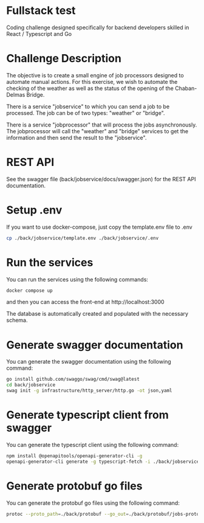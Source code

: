 # Fullstack test
Coding challenge designed specifically for backend developers skilled in React / Typescript and Go

# Challenge Description

The objective is to create a small engine of job processors designed to automate manual actions. For this exercise, we wish to automate the checking of the weather as well as the status of the opening of the Chaban-Delmas Bridge.

There is a service "jobservice" to which you can send a job to be processed. The job can be of two types: "weather" or "bridge".

There is a service "jobprocessor" that will process the jobs asynchronously. The jobprocessor will call the "weather" and "bridge" services to get the information and then send the result to the "jobservice".

# REST API
See the swagger file (back/jobservice/docs/swagger.json) for the REST API documentation.

# Setup .env
If you want to use docker-compose, just copy the template.env file to .env
    
```bash
cp ./back/jobservice/template.env ./back/jobservice/.env
```

# Run the services
You can run the services using the following commands:

```bash
docker compose up
```
and then you can access the front-end at http://localhost:3000

The database is automatically created and populated with the necessary schema.

# Generate swagger documentation
You can generate the swagger documentation using the following command:

```bash
go install github.com/swaggo/swag/cmd/swag@latest
cd back/jobservice
swag init -g infrastructure/http_server/http.go -ot json,yaml
```

# Generate typescript client from swagger
You can generate the typescript client using the following command:

```bash
npm install @openapitools/openapi-generator-cli -g
openapi-generator-cli generate -g typescript-fetch -i ./back/jobservice/docs/swagger.json -o ./front/src/apiClient --additional-properties=
```

# Generate protobuf go files
You can generate the protobuf go files using the following command:

```bash
protoc --proto_path=./back/protobuf --go_out=./back/protobuf/jobs-proto --go_opt=paths=source_relative --go-grpc_out=./back/protobuf/jobs-proto --go-grpc_opt=paths=source_relative jobs.proto
```
